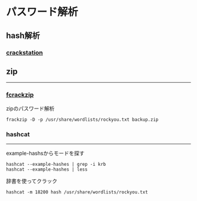 
# パスワード解析
## hash解析
### [crackstation](https://crackstation.net/)

## zip
****
### [fcrackzip](https://github.com/hyc/fcrackzip)
zipのパスワード解析

    frackzip -D -p /usr/share/wordlists/rockyou.txt backup.zip


### hashcat
****
example-hashsからモードを探す

    hashcat --example-hashes | grep -i krb
    hashcat --example-hashes | less

辞書を使ってクラック

    hashcat -m 18200 hash /usr/share/wordlists/rockyou.txt
